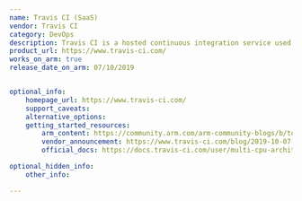 ```yaml
---
name: Travis CI (SaaS)
vendor: Travis CI 
category: DevOps
description: Travis CI is a hosted continuous integration service used to build and test software projects hosted on GitHub, Bitbucket and GitLab.
product_url: https://www.travis-ci.com/
works_on_arm: true
release_date_on_arm: 07/10/2019


optional_info:
    homepage_url: https://www.travis-ci.com/
    support_caveats:
    alternative_options:
    getting_started_resources:
        arm_content: https://community.arm.com/arm-community-blogs/b/tools-software-ides-blog/posts/travis-ci-partner-queue-solution-for-open-source-projects
        vendor_announcement: https://www.travis-ci.com/blog/2019-10-07-multi-cpu-architecture-support/
        official_docs: https://docs.travis-ci.com/user/multi-cpu-architectures/

optional_hidden_info:
    other_info: 

---
```

